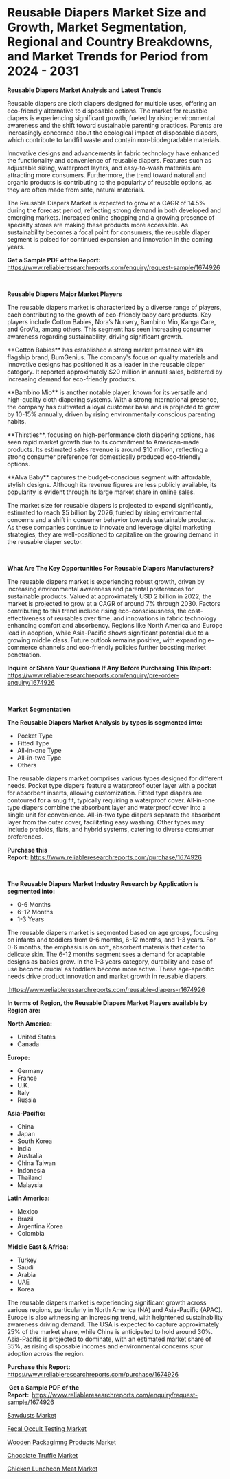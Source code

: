 <p><h1>Reusable Diapers Market Size and Growth, Market Segmentation, Regional and Country Breakdowns, and Market Trends for Period from 2024 -  2031</h1></p><p><strong>Reusable Diapers Market Analysis and Latest Trends</strong></p>
<p><p>Reusable diapers are cloth diapers designed for multiple uses, offering an eco-friendly alternative to disposable options. The market for reusable diapers is experiencing significant growth, fueled by rising environmental awareness and the shift toward sustainable parenting practices. Parents are increasingly concerned about the ecological impact of disposable diapers, which contribute to landfill waste and contain non-biodegradable materials. </p><p>Innovative designs and advancements in fabric technology have enhanced the functionality and convenience of reusable diapers. Features such as adjustable sizing, waterproof layers, and easy-to-wash materials are attracting more consumers. Furthermore, the trend toward natural and organic products is contributing to the popularity of reusable options, as they are often made from safe, natural materials. </p><p>The Reusable Diapers Market is expected to grow at a CAGR of 14.5% during the forecast period, reflecting strong demand in both developed and emerging markets. Increased online shopping and a growing presence of specialty stores are making these products more accessible. As sustainability becomes a focal point for consumers, the reusable diaper segment is poised for continued expansion and innovation in the coming years.</p></p>
<p><strong>Get a Sample PDF of the Report:&nbsp;</strong> <a href="https://www.reliableresearchreports.com/enquiry/request-sample/1674926?utm_campaign=5&utm_medium=2&utm_source=Github&utm_content=ia&utm_term=10102024&utm_id=reusable-diapers">https://www.reliableresearchreports.com/enquiry/request-sample/1674926</a></p>
<p>&nbsp;</p>
<p><strong>Reusable Diapers Major Market Players</strong></p>
<p><p>The reusable diapers market is characterized by a diverse range of players, each contributing to the growth of eco-friendly baby care products. Key players include Cotton Babies, Nora’s Nursery, Bambino Mio, Kanga Care, and GroVia, among others. This segment has seen increasing consumer awareness regarding sustainability, driving significant growth.</p><p>**Cotton Babies** has established a strong market presence with its flagship brand, BumGenius. The company's focus on quality materials and innovative designs has positioned it as a leader in the reusable diaper category. It reported approximately $20 million in annual sales, bolstered by increasing demand for eco-friendly products.</p><p>**Bambino Mio** is another notable player, known for its versatile and high-quality cloth diapering systems. With a strong international presence, the company has cultivated a loyal customer base and is projected to grow by 10-15% annually, driven by rising environmentally conscious parenting habits.</p><p>**Thirsties**, focusing on high-performance cloth diapering options, has seen rapid market growth due to its commitment to American-made products. Its estimated sales revenue is around $10 million, reflecting a strong consumer preference for domestically produced eco-friendly options.</p><p>**Alva Baby** captures the budget-conscious segment with affordable, stylish designs. Although its revenue figures are less publicly available, its popularity is evident through its large market share in online sales.</p><p>The market size for reusable diapers is projected to expand significantly, estimated to reach $5 billion by 2026, fueled by rising environmental concerns and a shift in consumer behavior towards sustainable products. As these companies continue to innovate and leverage digital marketing strategies, they are well-positioned to capitalize on the growing demand in the reusable diaper sector.</p></p>
<p>&nbsp;</p>
<p><strong>What Are The Key Opportunities For Reusable Diapers Manufacturers?</strong></p>
<p><p>The reusable diapers market is experiencing robust growth, driven by increasing environmental awareness and parental preferences for sustainable products. Valued at approximately USD 2 billion in 2022, the market is projected to grow at a CAGR of around 7% through 2030. Factors contributing to this trend include rising eco-consciousness, the cost-effectiveness of reusables over time, and innovations in fabric technology enhancing comfort and absorbency. Regions like North America and Europe lead in adoption, while Asia-Pacific shows significant potential due to a growing middle class. Future outlook remains positive, with expanding e-commerce channels and eco-friendly policies further boosting market penetration.</p></p>
<p><strong>Inquire or Share Your Questions If Any Before Purchasing This Report:</strong> <a href="https://www.reliableresearchreports.com/enquiry/pre-order-enquiry/1674926?utm_campaign=5&utm_medium=2&utm_source=Github&utm_content=ia&utm_term=10102024&utm_id=reusable-diapers">https://www.reliableresearchreports.com/enquiry/pre-order-enquiry/1674926</a></p>
<p>&nbsp;</p>
<p><strong>Market Segmentation</strong></p>
<p><strong>The Reusable Diapers Market Analysis by types is segmented into:</strong></p>
<p><ul><li>Pocket Type</li><li>Fitted Type</li><li>All-in-one Type</li><li>All-in-two Type</li><li>Others</li></ul></p>
<p><p>The reusable diapers market comprises various types designed for different needs. Pocket type diapers feature a waterproof outer layer with a pocket for absorbent inserts, allowing customization. Fitted type diapers are contoured for a snug fit, typically requiring a waterproof cover. All-in-one type diapers combine the absorbent layer and waterproof cover into a single unit for convenience. All-in-two type diapers separate the absorbent layer from the outer cover, facilitating easy washing. Other types may include prefolds, flats, and hybrid systems, catering to diverse consumer preferences.</p></p>
<p><strong>Purchase this Report:&nbsp;</strong><a href="https://www.reliableresearchreports.com/purchase/1674926?utm_campaign=5&utm_medium=2&utm_source=Github&utm_content=ia&utm_term=10102024&utm_id=reusable-diapers">https://www.reliableresearchreports.com/purchase/1674926</a></p>
<p>&nbsp;</p>
<p><strong>The Reusable Diapers Market Industry Research by Application is segmented into:</strong></p>
<p><ul><li>0-6 Months</li><li>6-12 Months</li><li>1-3 Years</li></ul></p>
<p><p>The reusable diapers market is segmented based on age groups, focusing on infants and toddlers from 0-6 months, 6-12 months, and 1-3 years. For 0-6 months, the emphasis is on soft, absorbent materials that cater to delicate skin. The 6-12 months segment sees a demand for adaptable designs as babies grow. In the 1-3 years category, durability and ease of use become crucial as toddlers become more active. These age-specific needs drive product innovation and market growth in reusable diapers.</p></p>
<p><a href="https://www.reliableresearchreports.com/reusable-diapers-r1674926?utm_campaign=5&utm_medium=2&utm_source=Github&utm_content=ia&utm_term=10102024&utm_id=reusable-diapers">&nbsp;https://www.reliableresearchreports.com/reusable-diapers-r1674926</a></p>
<p><strong>In terms of Region, the Reusable Diapers Market Players available by Region are:</strong></p>
<p>
    <p> <strong> North America: </strong>
        <ul>
            <li>United States</li>
            <li>Canada</li>
        </ul>
        </p> 
    <p> <strong> Europe: </strong>
        <ul>
            <li>Germany</li>
            <li>France</li>
            <li>U.K.</li>
            <li>Italy</li>
            <li>Russia</li>
        </ul>
        </p> 
    <p> <strong> Asia-Pacific: </strong>
        <ul>
            <li>China</li>
            <li>Japan</li>
            <li>South Korea</li>
            <li>India</li>
            <li>Australia</li>
            <li>China Taiwan</li>
            <li>Indonesia</li>
            <li>Thailand</li>
            <li>Malaysia</li>
        </ul>
        </p> 
    <p> <strong> Latin America: </strong>
        <ul>
            <li>Mexico</li>
            <li>Brazil</li>
            <li>Argentina Korea</li>
            <li>Colombia</li>
        </ul>
        </p> 
    <p> <strong> Middle East & Africa: </strong>
        <ul>
            <li>Turkey</li>
            <li>Saudi</li>
            <li>Arabia</li>
            <li>UAE</li>
            <li>Korea</li>
        </ul>
    </p>
    </p>
<p><p>The reusable diapers market is experiencing significant growth across various regions, particularly in North America (NA) and Asia-Pacific (APAC). Europe is also witnessing an increasing trend, with heightened sustainability awareness driving demand. The USA is expected to capture approximately 25% of the market share, while China is anticipated to hold around 30%. Asia-Pacific is projected to dominate, with an estimated market share of 35%, as rising disposable incomes and environmental concerns spur adoption across the region.</p></p>
<p><strong>Purchase this Report: </strong><a href="https://www.reliableresearchreports.com/purchase/1674926?utm_campaign=5&utm_medium=2&utm_source=Github&utm_content=ia&utm_term=10102024&utm_id=reusable-diapers">https://www.reliableresearchreports.com/purchase/1674926</a></p>
<p>&nbsp;<strong>Get a Sample PDF of the Report:&nbsp;&nbsp;</strong><a href="https://www.reliableresearchreports.com/enquiry/request-sample/1674926?utm_campaign=5&utm_medium=2&utm_source=Github&utm_content=ia&utm_term=10102024&utm_id=reusable-diapers">https://www.reliableresearchreports.com/enquiry/request-sample/1674926</a></p>
<p><strong></strong></p>
<p><p><a href="https://github.com/HeatherFernandez476/Market-Research-Report-List-1/blob/main/sawdusts-market.md?utm_campaign=5&utm_medium=2&utm_source=Github&utm_content=ia&utm_term=10102024&utm_id=reusable-diapers">Sawdusts Market</a></p><p><a href="https://www.linkedin.com/pulse/fecal-occult-testing-market-global-regional-analysis-8geac?utm_campaign=5&utm_medium=2&utm_source=Github&utm_content=ia&utm_term=10102024&utm_id=reusable-diapers">Fecal Occult Testing Market</a></p><p><a href="https://github.com/kathiestrine5ty/Market-Research-Report-List-1/blob/main/wooden-packagimng-products-market.md?utm_campaign=5&utm_medium=2&utm_source=Github&utm_content=ia&utm_term=10102024&utm_id=reusable-diapers">Wooden Packagimng Products Market</a></p><p><a href="https://issuu.com/reportprime-2/docs/chocolate-truffle-market-size-2030._b7d7acfe326f55?utm_campaign=5&utm_medium=2&utm_source=Github&utm_content=ia&utm_term=10102024&utm_id=reusable-diapers">Chocolate Truffle Market</a></p><p><a href="https://issuu.com/reportprime-2/docs/chicken-luncheon-meat-market-size-2_5a9e3b8853de20?utm_campaign=5&utm_medium=2&utm_source=Github&utm_content=ia&utm_term=10102024&utm_id=reusable-diapers">Chicken Luncheon Meat Market</a></p></p>